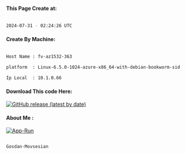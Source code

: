 
   
#### This Page Create at:

```bash

2024-07-31 - 02:24:26 UTC

```

#### Create By Machine:

```bash

Host Name : fv-az1532-363

platform  : Linux-6.5.0-1024-azure-x86_64-with-debian-bookworm-sid

Ip Local  : 10.1.0.66

```
#### Download This code Here:

[![GitHub release (latest by date)](https://img.shields.io/github/v/release/Gosdan-Movsesian/Gosdan?style=for-the-badge&label=Download)](https://github.com/Gosdan-Movsesian/Gosdan/releases) 

</p> 

#### About Me :

[![App-Run](https://github.com/Gosdan-Movsesian/Gosdan/actions/workflows/App-Run.yml/badge.svg)](https://github.com/Gosdan-Movsesian/Gosdan/actions/workflows/App-Run.yml)

```bash

Gosdan-Movsesian

```

